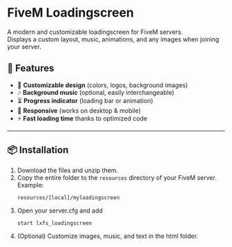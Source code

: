 # FiveM Loadingscreen

A modern and customizable loadingscreen for FiveM servers.  
Displays a custom layout, music, animations, and any images when joining your server.

## 📂 Features
- 🎨 **Customizable design** (colors, logos, background images)
- 🎶 **Background music** (optional, easily interchangeable)
- ⏳ **Progress indicator** (loading bar or animation)
- 📱 **Responsive** (works on desktop & mobile)
- ⚡ **Fast loading time** thanks to optimized code

---

## 📦 Installation

1. Download the files and unzip them.
2. Copy the entire folder to the `resources` directory of your FiveM server.  
   Example:
   ```plaintext
   resources/[local]/myloadingscreen
3. Open your server.cfg and add
   ```plaintext
   start lxfs_loadingscreen
4. (Optional) Customize images, music, and text in the html folder.
